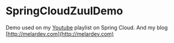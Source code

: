 # SpringCloudZuulDemo
Demo used on my [Youtube](https://youtube.com/melardev) playlist on Spring Cloud. And my blog [http://melardev.com](http://melardev.com)
